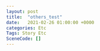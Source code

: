 ```yaml
---
layout: post
title:  "others_test"
date:   2021-02-26 01:00:00 +0000
categories: Etc
Tags: Story Etc
SceneCode: []
---
```

